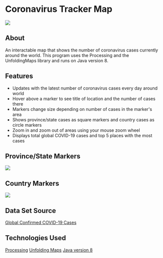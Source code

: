 # Coronavirus Tracker Map
[![](https://i.imgur.com/S89LlgG.jpg)]()
## About
An interactable map that shows the number of coronavirus cases currently around the world. This program uses the Processing and the UnfoldingMaps library and runs on Java version 8.

## Features
- Updates with the latest number of coronavirus cases every day around world
- Hover above a marker to see title of location and the number of cases there
- Markers change size depending on number of cases in the marker's area
- Shows province/state cases as square markers and country cases as circle markers
- Zoom in and zoom out of areas using your mouse zoom wheel 
- Displays total global COVID-19 cases and top 5 places with the most cases

## Province/State Markers 
[![](https://i.imgur.com/1mBq61L.jpg)]()
## Country Markers
[![](https://i.imgur.com/0BqRnfu.jpg)]()

## Data Set Source
<a href="https://github.com/CSSEGISandData/COVID-19/blob/master/csse_covid_19_data/csse_covid_19_time_series/time_series_covid19_confirmed_global.csv" target="_blank">Global Confirmed COVID-19 Cases</a> 

## Technologies Used
<a href="https://processing.org/" target="_blank">Processing</a> 
<a href="http://unfoldingmaps.org/" target="_blank">Unfolding Maps</a> 
<a href="https://java.com/en/download/manual.jsp" target="_blank">Java version 8</a> 
